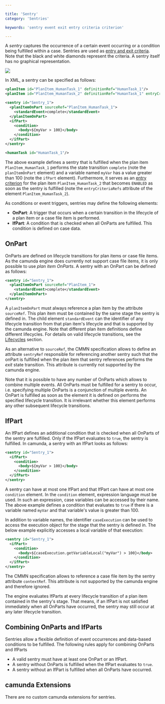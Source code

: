 ```yaml
---

title: 'Sentry'
category: 'Sentries'

keywords: 'sentry event exit entry criteria criterion'

---
```


A *sentry* captures the occurrence of a certain event occurring or a condition being fulfilled within a case. Sentries are used as [entry and exit criteria](ref:#concepts-entry-and-exit-criteria). Note that the black and white diamonds represent the criteria. A sentry itself has no graphical representation.

<img class="img-responsive" src="ref:asset:/assets/cmmn/sentry-markers.png"/>

In XML, a sentry can be specified as follows:

```xml
<planItem id="PlanItem_HumanTask_1" definitionRef="HumanTask_1"/>
<planItem id="PlanItem_HumanTask_2" definitionRef="HumanTask_1" entryCriteriaRefs="Sentry_1" />

<sentry id="Sentry_1">
  <planItemOnPart sourceRef="PlanItem_HumanTask_1">
    <standardEvent>complete</standardEvent>
  </planItemOnPart>
  <ifPart>
    <condition>
      <body>${myVar > 100}</body>
    </condition>
  </ifPart>
</sentry>

<humanTask id="HumanTask_1"/>
```

The above example defines a sentry that is fulfilled when the plan item `PlanItem_HumanTask_1` performs the state transition `complete` (note the `planItemOnPart` element) and a variable named `myVar` has a value greater than 100 (note the `ifPart` element). Furthermore, it serves as an [entry criterion](ref:#concepts-entry-and-exit-criteria) for the plan item `PlanItem_HumanTask_2` that becomes `ENABLED` as soon as the sentry is fulfilled (note the `entryCriteriaRefs` attribute of the element `PlanItem_HumanTask_2`).

As conditions or event triggers, sentries may define the following elements:

* **OnPart**: A trigger that occurs when a certain transition in the lifecycle of a plan item or a case file item is performed.
* **IfPart**: A condition that is checked when all OnParts are fulfilled. This condition is defined on case data.

## OnPart

OnParts are defined on lifecycle transitions for plan items or case file items. As the camunda engine does currently not support case file items, it is only possible to use *plan item OnParts*. A sentry with an OnPart can be defined as follows:

```xml
<sentry id="Sentry_1">
  <planItemOnPart sourceRef="PlanItem_1">
    <standardEvent>complete</standardEvent>
  </planItemOnPart>
</sentry>
```


A `planItemOnPart` must always reference a plan item by the attribute `sourceRef`. This plan item must be contained by the same stage the sentry is defined in. The child element `standardEvent` can the identifier of any lifecycle transition from that plan item's lifecycle and that is supported by the camunda engine. Note that different plan item definitions define different lifecycles. For details on valid lifecycle transitions, see the [Lifecycles](ref:#concepts-plan-item-lifecycles) section.

As an alternative to `sourceRef`, the CMMN specification allows to define an attribute `sentryRef` responsible for referencing another sentry such that the onPart is  fulfilled when the plan item that sentry references performs the *exit* state transition. This attribute is currently not supported by the camunda engine.

Note that it is possible to have any number of OnParts which allows to combine multiple events. All OnParts must be fulfilled for a sentry to occur, i.e. specifying multiple OnParts is a conjunction of multiple events. An OnPart is fulfilled as soon as the element it is defined on performs the specified lifecycle transition. It is irrelevant whether this element performs any other subsequent lifecycle transitions.

## IfPart

An IfPart defines an additional condition that is checked when all OnParts of the sentry are fulfilled. Only if the IfPart evaluates to `true`, the sentry is fulfilled. In camunda, a sentry with an IfPart looks as follows:

```xml
<sentry id="Sentry_1">
  <ifPart>
    <condition>
      <body>${myVar > 100}</body>
    </condition>
  </ifPart>
</sentry>
```

A sentry can have at most one IfPart and that IfPart can have at most one `condition` element. In the `condition` element, expression language must be used. In such an expression, case variables can be accessed by their name. The above example defines a condition that evaluates to `true` if there is a variable named `myVar` and that variable's value is greater than 100.

In addition to variable names, the identifier `caseExecution` can be used to access the execution object for the stage that the sentry is defined in. The below example explicitly accesses a local variable of that execution:

```xml
<sentry id="Sentry_1">
  <ifPart>
    <condition>
      <body>${caseExecution.getVariableLocal("myVar") > 100}</body>
    </condition>
  </ifPart>
</sentry>
```

The CMMN specification allows to reference a case file item by the sentry attribute `contextRef`. This attribute is not supported by the camunda engine and therefore ignored.

The engine evaluates IfParts at every lifecycle transition of a plan item contained in the sentry's stage. That means, if an IfPart is not satisfied immediately when all OnParts have occurred, the sentry may still occur at any later lifecycle transition.

## Combining OnParts and IfParts

Sentries allow a flexible definition of event occurrences and data-based conditions to be fulfilled. The following rules apply for combining OnParts and IfParts

* A valid sentry must have at least one OnPart or an IfPart.
* A sentry without OnParts is fulfilled when the IfPart evaluates to `true`.
* A sentry without an IfPart is fulfilled when all OnParts have occurred.

## camunda Extensions

There are no custom camunda extensions for sentries.
